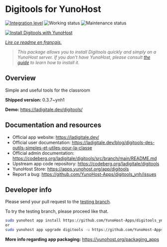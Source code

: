 <!--
N.B.: This README was automatically generated by https://github.com/YunoHost/apps/tree/master/tools/README-generator
It shall NOT be edited by hand.
-->

# Digitools for YunoHost

[![Integration level](https://dash.yunohost.org/integration/digitools.svg)](https://dash.yunohost.org/appci/app/digitools) ![Working status](https://ci-apps.yunohost.org/ci/badges/digitools.status.svg) ![Maintenance status](https://ci-apps.yunohost.org/ci/badges/digitools.maintain.svg)

[![Install Digitools with YunoHost](https://install-app.yunohost.org/install-with-yunohost.svg)](https://install-app.yunohost.org/?app=digitools)

*[Lire ce readme en français.](./README_fr.md)*

> *This package allows you to install Digitools quickly and simply on a YunoHost server.
If you don't have YunoHost, please consult [the guide](https://yunohost.org/#/install) to learn how to install it.*

## Overview

Simple and useful tools for the classroom

**Shipped version:** 0.3.7~ynh1

**Demo:** https://ladigitale.dev/digitools/
## Documentation and resources

* Official app website: <https://ladigitale.dev/>
* Official user documentation: <https://ladigitale.dev/blog/digitools-des-outils-simples-et-utiles-pour-la-classe>
* Official admin documentation: <https://codeberg.org/ladigitale/digitools/src/branch/main/README.md>
* Upstream app code repository: <https://codeberg.org/ladigitale/digitools>
* YunoHost Store: <https://apps.yunohost.org/app/digitools>
* Report a bug: <https://github.com/YunoHost-Apps/digitools_ynh/issues>

## Developer info

Please send your pull request to the [testing branch](https://github.com/YunoHost-Apps/digitools_ynh/tree/testing).

To try the testing branch, please proceed like that.

``` bash
sudo yunohost app install https://github.com/YunoHost-Apps/digitools_ynh/tree/testing --debug
or
sudo yunohost app upgrade digitools -u https://github.com/YunoHost-Apps/digitools_ynh/tree/testing --debug
```

**More info regarding app packaging:** <https://yunohost.org/packaging_apps>
